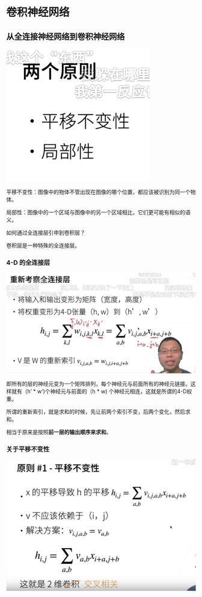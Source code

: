 # 卷积神经网络

## 从全连接神经网络到卷积神经网络

![](assets/2023-07-23-22-37-18.png)

平移不变性：图像中的物体不管出现在图像的哪个位置，都应该被识别为同一个物体。

局部性：图像中的一个区域与图像中的另一个区域相比，它们更可能有相似的语义。

如何通过全连接层引申到卷积层？

卷积层是一种特殊的全连接层。

### 4-D 的全连接层

![](assets/2023-07-23-22-50-29.png)

即所有的层的神经元变为一个矩阵排列，每个神经元与前面所有的神经元链接。这样就有（h’ * w‘)个神经元与前面的（h * w) 个神经元相连，这就是所谓的4-D权重。

所谓的重新索引，就是求和的时候，先让前两个索引不变，后两个变化，然后求和。

相当于原来是按照**前一层的输出顺序来求和**。

### 关于平移不变性

![](assets/2023-07-23-22-54-12.png)


